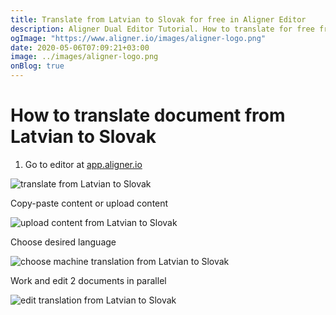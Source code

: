 ```yaml
---
title: Translate from Latvian to Slovak for free in Aligner Editor
description: Aligner Dual Editor Tutorial. How to translate for free from Latvian to Slovak. Aligner is multilingual document management platform. 
ogImage: "https://www.aligner.io/images/aligner-logo.png"
date: 2020-05-06T07:09:21+03:00
image: ../images/aligner-logo.png
onBlog: true
---
```


# How to translate document from Latvian to Slovak

1. Go to editor at [app.aligner.io](https://app.aligner.io "Aligner App web page")

![translate from Latvian to Slovak](../aligner-blank-editor.png "translate from Latvian to Slovak")

Copy-paste content or upload content

![upload content from Latvian to Slovak](../aligner-uploaded-document.png "upload content from Latvian to Slovak")

Choose desired language

![choose machine translation from Latvian to Slovak](../aligner-language-dropdown.png "choose machine translation from Latvian to Slovak")

Work and edit 2 documents in parallel

![edit translation from Latvian to Slovak](../aligner-double-sitded-editor.png "edit translation from Latvian to Slovak")

